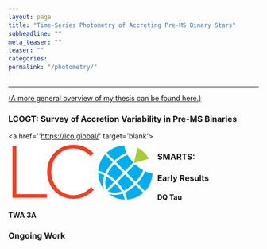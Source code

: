 ```yaml
---
layout: page
title: "Time-Series Photometry of Accreting Pre-MS Binary Stars"
subheadline: ""
meta_teaser: ""
teaser: ""
categories:
permalink: "/photometry/"
---
```

<hr>

<a href='https://tofflemire.github.io/research/'>(A more general overview of my thesis can be found here.)</a>

### LCOGT: Survey of Accretion Variability in Pre-MS Binaries
<a href=''https://lco.global/' target='blank'>
  <img src="/local_files/LCO-logo-web.jpg" width="300" ALIGN="left">
</a>

### SMARTS: 

### Early Results

#### DQ Tau

#### TWA 3A

### Ongoing Work

